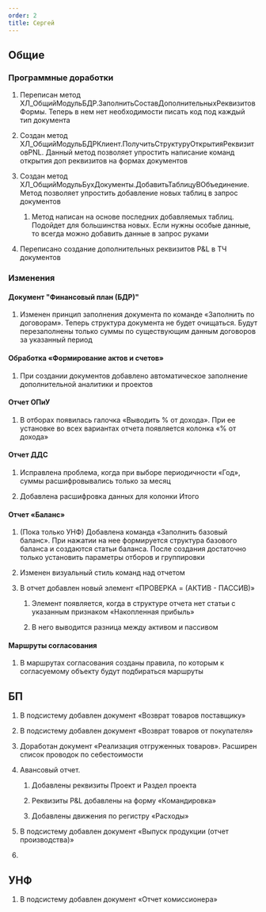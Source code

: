 ```yaml
---
order: 2
title: Сергей
---
```


## Общие

### Программные доработки

1. Переписан метод ХЛ\_ОбщийМодульБДР.ЗаполнитьСоставДополнительныхРеквизитовФормы. Теперь в нем нет необходимости писать код под каждый тип документа

2. Создан метод ХЛ\_ОбщийМодульБДРКлиент.ПолучитьСтруктуруОткрытияРеквизитовPNL. Данный метод позволяет упростить написание команд открытия доп реквизитов на формах документов

3. Создан метод  ХЛ\_ОбщийМодульБухДокументы.ДобавитьТаблицуВОбъединение. Метод позволяет упростить добавление новых таблиц  в запрос документов

   1. Метод написан на основе последних добавляемых таблиц. Подойдет для большинства новых. Если нужны особые данные, то всегда можно добавить данные в запрос руками

4. Переписано создание дополнительных реквизитов P&L в ТЧ документов

### Изменения

#### Документ "Финансовый план (БДР)"

1. Изменен принцип заполнения документа по команде «Заполнить по договорам». Теперь структура документа не будет очищаться. Будут перезаполнены только суммы по существующим данным договоров за указанный период

#### Обработка «Формирование актов и счетов»

1. При создании документов добавлено автоматическое заполнение дополнительной аналитики и проектов

#### Отчет ОПиУ

1. В отборах появилась галочка «Выводить % от дохода». При ее установке во всех вариантах отчета появляется колонка «% от дохода»

#### Отчет ДДС

1. Исправлена проблема, когда при выборе периодичности «Год», суммы расшифровывались только за месяц

2. Добавлена расшифровка данных для колонки Итого

#### Отчет «Баланс»

1. (Пока только УНФ) Добавлена команда «Заполнить базовый баланс». При нажатии на нее формируется структура базового баланса и создаются статьи баланса. После создания достаточно только установить параметры отборов и группировки

2. Изменен визуальный стиль команд над отчетом

3. В отчет добавлен новый элемент «ПРОВЕРКА = (АКТИВ - ПАССИВ)»

   1. Элемент появляется, когда в структуре отчета нет статьи с указанным признаком «Накопленная прибыль»

   2. В него выводится разница между активом и пассивом 

#### Маршруты согласования

1. В маршрутах согласования созданы правила, по которым к согласуемому объекту будут подбираться маршруты

## БП

1. В подсистему добавлен документ «Возврат товаров поставщику»

2. В подсистему добавлен документ «Возврат товаров от покупателя»

3. Доработан документ «Реализация отгруженных товаров». Расширен список проводок по себестоимости

4. Авансовый отчет.

   1. Добавлены реквизиты Проект и Раздел проекта

   2. Реквизиты P&L добавлены на форму «Командировка»

   3. Добавлены движения по регистру «Расходы»

5. В подсистему добавлен документ «Выпуск продукции (отчет производства)»

6.  

## УНФ

1. В подсистему добавлен документ «Отчет комиссионера»